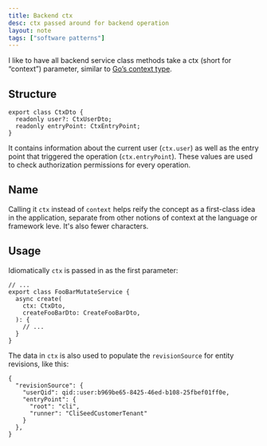 ```yaml
---
title: Backend ctx
desc: ctx passed around for backend operation
layout: note
tags: ["software patterns"]
---
```


I like to have all backend service class methods take a ctx (short for “context”) parameter, similar to [Go’s context type](https://pkg.go.dev/context).

## Structure

```
export class CtxDto {
  readonly user?: CtxUserDto;
  readonly entryPoint: CtxEntryPoint;
}
```

It contains information about the current user (`ctx.user`) as well as the entry point that triggered the operation (`ctx.entryPoint`). These values are used to check authorization permissions for every operation.

## Name

Calling it `ctx` instead of `context` helps reify the concept as a first-class idea in the application, separate from other notions of context at the language or framework leve. It's also fewer characters.

## Usage

Idiomatically `ctx` is passed in as the first parameter:

```
// ...
export class FooBarMutateService {
  async create(
    ctx: CtxDto,
    createFooBarDto: CreateFooBarDto,
  ): {
    // ...
  }
}
```

The data in `ctx` is also used to populate the `revisionSource` for entity revisions, like this:

```
{
  "revisionSource": {
    "userQid": qid::user:b969be65-8425-46ed-b108-25fbef01ff0e,
    "entryPoint": {
      "root": "cli",
      "runner": "CliSeedCustomerTenant"
    }
  },
}
```
